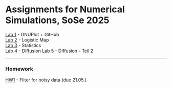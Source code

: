 # Assignments for Numerical Simulations, SoSe 2025

[Lab 1](https://classroom.github.com/a/NATdBzim) - GNUPlot + GitHub  
[Lab 2](https://classroom.github.com/a/HTnN1EZs) - Logistic Map  
[Lab 3](https://classroom.github.com/a/_Sw2KWcw) - Statistics  
[Lab 4](https://classroom.github.com/a/Y9MTiA3n) - Diffusion 
[Lab 5](https://classroom.github.com/a/xuB9eBNb) - Diffusion - Teil 2

----

### Homework

[HW1](https://classroom.github.com/a/sh2y7t0g) - Filter for noisy data (due 21.05.)

